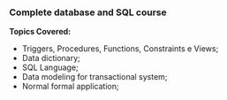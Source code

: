 ### Complete database and SQL course 

**Topics Covered:**

- Triggers, Procedures, Functions, Constraints e Views;
- Data dictionary;
- SQL Language;
- Data modeling for transactional system;
- Normal formal application;

